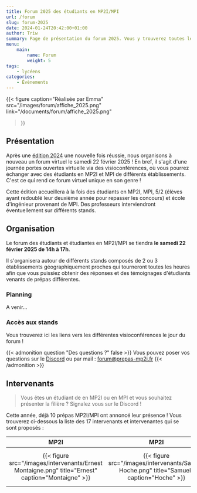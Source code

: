 ```yaml
---
title: Forum 2025 des étudiants en MP2I/MPI
url: /forum
slug: forum-2025
date: 2024-01-24T20:42:00+01:00
author: Triw
summary: Page de présentation du forum 2025. Vous y trouverez toutes les informations concernant le forum de la filière MPI-MP2I, édition 2025.
menu:
    main:
        name: Forum
        weight: 5
tags:
    - lycéens
categories:
    - Évènements
---
```


{{< figure
    caption="Réalisée par Emma"
    src="/images/forum/affiche_2025.png"
    link="/documents/forum/affiche_2025.png"
>}}

## Présentation

Après une [édition 2024](/posts/forum-2024/) une nouvelle fois réussie, nous organisons à nouveau un forum virtuel le samedi 22 février 2025 !
En bref, il s'agit d'une journée portes ouvertes virtuelle via des visioconférences, où vous pourrez échanger avec des étudiants en MP2I et MPI de différents établissements. C'est ce qui rend ce forum virtuel unique en son genre !

Cette édition accueillera à la fois des étudiants en MP2I, MPI, 5/2 (élèves ayant redoublé leur deuxième année pour repasser les concours) et école d'ingénieur provenant de MPI. Des professeurs interviendront éventuellement sur différents stands.

## Organisation

Le forum des étudiants et étudiantes en MP2I/MPI se tiendra **le samedi 22 février 2025 de 14h à 17h**.

Il s'organisera autour de différents stands composés de 2 ou 3 établissements géographiquement proches qui tourneront toutes les heures afin que vous puissiez obtenir des réponses et des témoignages d'étudiants venants de prépas différentes.

### Planning

A venir...

### Accès aux stands

Vous trouverez ici les liens vers les différentes visioconférences le jour du forum !

{{< admonition question "Des questions ?" false >}}
Vous pouvez poser vos questions sur le [Discord](https://discord.gg/Mu439mBdsv) ou par mail : [forum@prepas-mp2i.fr](mailto:forum@prepas-mp2i.fr)
{{< /admonition >}}

## Intervenants

> Vous êtes un étudiant de en MP2I ou en MPI et vous souhaitez présenter la filière ? Signalez vous sur le Discord !

Cette année, déjà 10 prépas MP2I/MPI ont annoncé leur présence ! Vous trouverez ci-dessous la liste des 17 intervenants et intervenantes qui se sont proposés :

| MP2I | MP2I | MPI | MP2I | Intégré (M1 Maths UFR) | Intégré (INSA Toulouse) | MPI | Intégrée (ENSG-Géomatique) | MP2I | MP2I | MP2I | MP2I | Intégré (Ulm) | Intégré (L3 PGE emlyon) | MP2I | MP2I | MPI |
|:----:|:----:|:----:|:----:|:----:|:----:|:----:|:----:|:----:|:----:|:----:|:----:|:----:|:----:|:----:|:----:|:----:|
| {{< figure src="/images/intervenants/Ernest Montaigne.png" title="Ernest" caption="Montaigne" >}} | {{< figure src="/images/intervenants/Samuel Hoche.png" title="Samuel" caption="Hoche" >}} | {{< figure src="/images/intervenants/Antoine Descartes.png" title="Antoine" caption="Descartes" >}} | {{< figure src="/images/intervenants/Pierre Thiers.png" title="Pierre" caption="Thiers" >}} | {{< figure src="/images/intervenants/Médéric Victor Hugo.png" title="Médéric" caption="Victor Hugo" >}} | {{< figure src="/images/intervenants/Alain Gay Lussac.png" title="Alain" caption="Gay Lussac" >}} | {{< figure src="/images/intervenants/Charlie Claude-Fauriel.png" title="Charlie" caption="Claude-Fauriel" >}} | {{< figure src="/images/intervenants/Emma Gay Lussac.png" title="Emma" caption="Gay-Lussac" >}} | {{< figure src="/images/intervenants/Adrien Lesage.png" title="Adrien" caption="Lesage" >}} | {{< figure src="/images/intervenants/unknown.png" title="Eliott" caption="Lesage" >}} | {{< figure src="/images/intervenants/Albin Montaigne.png" title="Albin" caption="Montaigne" >}} | {{< figure src="/images/intervenants/Léo Thiers.png" title="Léo" caption="Thiers" >}} | {{< figure src="/images/intervenants/Paul Hoche.png" title="Paul" caption="Hoche" >}} | {{< figure src="/images/intervenants/Jeremy CIV.gif" title="Jeremy" caption="Centre International de Valbonne" >}} | {{< figure src="/images/intervenants/Rehan La Martinière Monplaisir.png" title="Rehan" caption="La Martinière Monplaisir" >}} | {{< figure src="/images/intervenants/Anaïs La Martinière Monplaisir.png" title="Anaïs" caption="La Martinière Monplaisir" >}} | {{< figure src="/images/intervenants/unknown.png" title="Killian" caption="Lesage (Vannes)" >}} |
